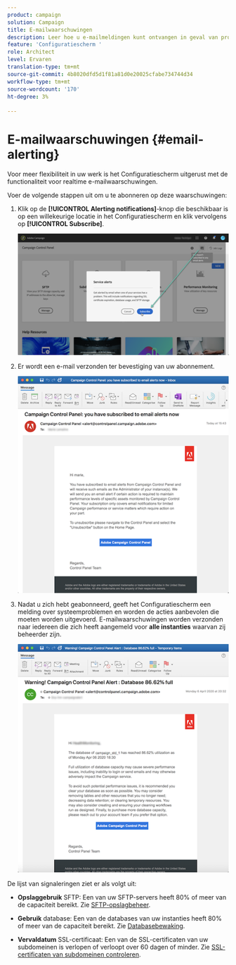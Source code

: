 ```yaml
---
product: campaign
solution: Campaign
title: E-mailwaarschuwingen
description: Leer hoe u e-mailmeldingen kunt ontvangen in geval van problemen met uw campagneexemplaren
feature: 'Configuratiescherm '
role: Architect
level: Ervaren
translation-type: tm+mt
source-git-commit: 4b8020dfd5d1f81a81d0e20025cfabe734744d34
workflow-type: tm+mt
source-wordcount: '170'
ht-degree: 3%

---
```



# E-mailwaarschuwingen {#email-alerting}

Voor meer flexibiliteit in uw werk is het Configuratiescherm uitgerust met de functionaliteit voor realtime e-mailwaarschuwingen.

Voer de volgende stappen uit om u te abonneren op deze waarschuwingen:

1. Klik op de **[!UICONTROL Alerting notifications]**-knop die beschikbaar is op een willekeurige locatie in het Configuratiescherm en klik vervolgens op **[!UICONTROL Subscribe]**.

   ![](assets/subscribing.png)

1. Er wordt een e-mail verzonden ter bevestiging van uw abonnement.

   ![](assets/email_subscription.png)

1. Nadat u zich hebt geabonneerd, geeft het Configuratiescherm een melding over systeemproblemen en worden de acties aanbevolen die moeten worden uitgevoerd. E-mailwaarschuwingen worden verzonden naar iedereen die zich heeft aangemeld voor **alle instanties** waarvan zij beheerder zijn.

   ![](assets/alert_sample.png)


De lijst van signaleringen ziet er als volgt uit:

* **Opslaggebruik** SFTP: Een van uw SFTP-servers heeft 80% of meer van de capaciteit bereikt. Zie [SFTP-opslagbeheer](../../sftp/using/sftp-storage-management.md).

* **Gebruik** database: Een van de databases van uw instanties heeft 80% of meer van de capaciteit bereikt. Zie [Databasebewaking](../../performance-monitoring/using/database-monitoring.md).

* **Vervaldatum** SSL-certificaat: Een van de SSL-certificaten van uw subdomeinen is verlopen of verloopt over 60 dagen of minder. Zie [SSL-certificaten van subdomeinen controleren](../../subdomains-certificates/using/monitoring-ssl-certificates.md).


